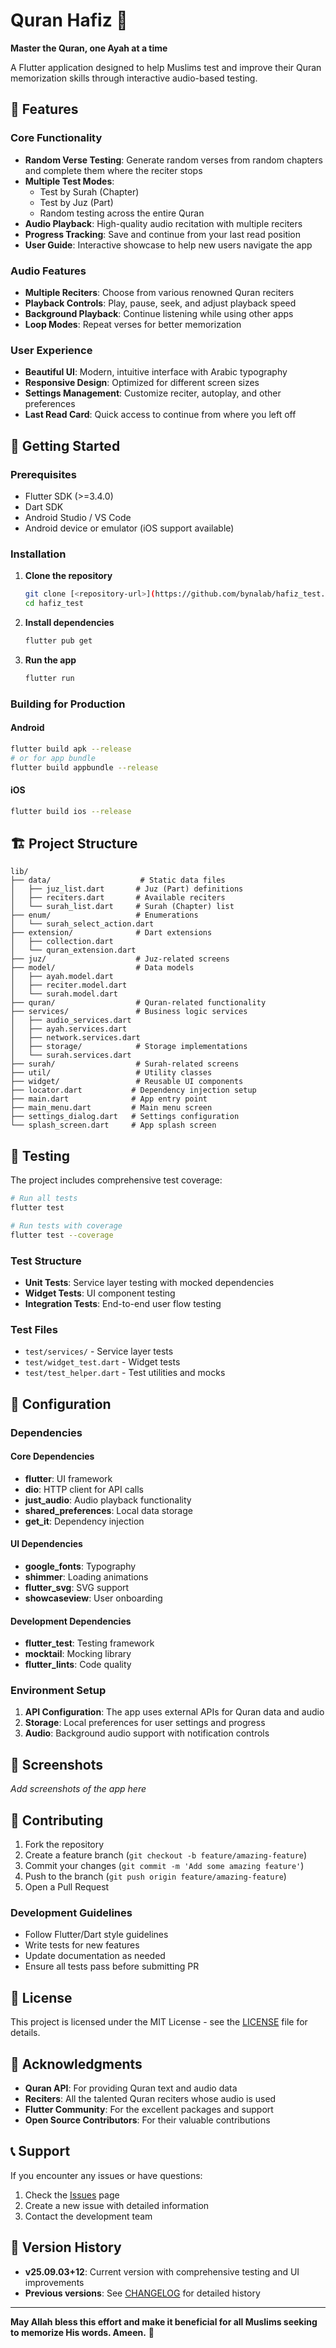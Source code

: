 # Quran Hafiz 📖

**Master the Quran, one Ayah at a time**

A Flutter application designed to help Muslims test and improve their Quran memorization skills through interactive audio-based testing.

## 🌟 Features

### Core Functionality
- **Random Verse Testing**: Generate random verses from random chapters and complete them where the reciter stops
- **Multiple Test Modes**:
  - Test by Surah (Chapter)
  - Test by Juz (Part)
  - Random testing across the entire Quran
- **Audio Playback**: High-quality audio recitation with multiple reciters
- **Progress Tracking**: Save and continue from your last read position
- **User Guide**: Interactive showcase to help new users navigate the app

### Audio Features
- **Multiple Reciters**: Choose from various renowned Quran reciters
- **Playback Controls**: Play, pause, seek, and adjust playback speed
- **Background Playback**: Continue listening while using other apps
- **Loop Modes**: Repeat verses for better memorization

### User Experience
- **Beautiful UI**: Modern, intuitive interface with Arabic typography
- **Responsive Design**: Optimized for different screen sizes
- **Settings Management**: Customize reciter, autoplay, and other preferences
- **Last Read Card**: Quick access to continue from where you left off

## 🚀 Getting Started

### Prerequisites
- Flutter SDK (>=3.4.0)
- Dart SDK
- Android Studio / VS Code
- Android device or emulator (iOS support available)

### Installation

1. **Clone the repository**
   ```bash
   git clone [<repository-url>](https://github.com/bynalab/hafiz_test.git)
   cd hafiz_test
   ```

2. **Install dependencies**
   ```bash
   flutter pub get
   ```

3. **Run the app**
   ```bash
   flutter run
   ```

### Building for Production

#### Android
```bash
flutter build apk --release
# or for app bundle
flutter build appbundle --release
```

#### iOS
```bash
flutter build ios --release
```

## 🏗️ Project Structure

```
lib/
├── data/                    # Static data files
│   ├── juz_list.dart       # Juz (Part) definitions
│   ├── reciters.dart       # Available reciters
│   └── surah_list.dart     # Surah (Chapter) list
├── enum/                   # Enumerations
│   └── surah_select_action.dart
├── extension/              # Dart extensions
│   ├── collection.dart
│   └── quran_extension.dart
├── juz/                    # Juz-related screens
├── model/                  # Data models
│   ├── ayah.model.dart
│   ├── reciter.model.dart
│   └── surah.model.dart
├── quran/                  # Quran-related functionality
├── services/               # Business logic services
│   ├── audio_services.dart
│   ├── ayah.services.dart
│   ├── network.services.dart
│   ├── storage/            # Storage implementations
│   └── surah.services.dart
├── surah/                  # Surah-related screens
├── util/                   # Utility classes
├── widget/                 # Reusable UI components
├── locator.dart           # Dependency injection setup
├── main.dart              # App entry point
├── main_menu.dart         # Main menu screen
├── settings_dialog.dart   # Settings configuration
└── splash_screen.dart     # App splash screen
```

## 🧪 Testing

The project includes comprehensive test coverage:

```bash
# Run all tests
flutter test

# Run tests with coverage
flutter test --coverage
```

### Test Structure
- **Unit Tests**: Service layer testing with mocked dependencies
- **Widget Tests**: UI component testing
- **Integration Tests**: End-to-end user flow testing

### Test Files
- `test/services/` - Service layer tests
- `test/widget_test.dart` - Widget tests
- `test/test_helper.dart` - Test utilities and mocks

## 🔧 Configuration

### Dependencies

#### Core Dependencies
- **flutter**: UI framework
- **dio**: HTTP client for API calls
- **just_audio**: Audio playback functionality
- **shared_preferences**: Local data storage
- **get_it**: Dependency injection

#### UI Dependencies
- **google_fonts**: Typography
- **shimmer**: Loading animations
- **flutter_svg**: SVG support
- **showcaseview**: User onboarding

#### Development Dependencies
- **flutter_test**: Testing framework
- **mocktail**: Mocking library
- **flutter_lints**: Code quality

### Environment Setup

1. **API Configuration**: The app uses external APIs for Quran data and audio
2. **Storage**: Local preferences for user settings and progress
3. **Audio**: Background audio support with notification controls

## 📱 Screenshots

*Add screenshots of the app here*

## 🤝 Contributing

1. Fork the repository
2. Create a feature branch (`git checkout -b feature/amazing-feature`)
3. Commit your changes (`git commit -m 'Add some amazing feature'`)
4. Push to the branch (`git push origin feature/amazing-feature`)
5. Open a Pull Request

### Development Guidelines
- Follow Flutter/Dart style guidelines
- Write tests for new features
- Update documentation as needed
- Ensure all tests pass before submitting PR

## 📄 License

This project is licensed under the MIT License - see the [LICENSE](LICENSE) file for details.

## 🙏 Acknowledgments

- **Quran API**: For providing Quran text and audio data
- **Reciters**: All the talented Quran reciters whose audio is used
- **Flutter Community**: For the excellent packages and support
- **Open Source Contributors**: For their valuable contributions

## 📞 Support

If you encounter any issues or have questions:

1. Check the [Issues](https://github.com/bynalab/hafiz_test/issues) page
2. Create a new issue with detailed information
3. Contact the development team

## 🔄 Version History

- **v25.09.03+12**: Current version with comprehensive testing and UI improvements
- **Previous versions**: See [CHANGELOG](CHANGELOG.md) for detailed history

---

**May Allah bless this effort and make it beneficial for all Muslims seeking to memorize His words. Ameen.** 🤲